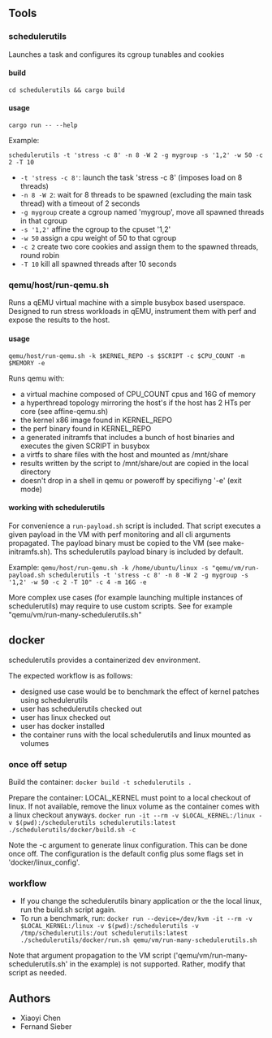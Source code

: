 ## Tools

### schedulerutils

Launches a task and configures its cgroup tunables and cookies

#### build

`cd schedulerutils && cargo build`

#### usage

`cargo run -- --help`

Example:

`schedulerutils -t 'stress -c 8' -n 8 -W 2 -g mygroup -s '1,2' -w 50 -c 2 -T 10`

* `-t 'stress -c 8'`: launch the task 'stress -c 8' (imposes load on 8 threads)
* `-n 8 -W 2`: wait for 8 threads to be spawned (excluding the main task thread) with a timeout of 2 seconds
* `-g mygroup` create a cgroup named 'mygroup', move all spawned threads in that cgroup
* `-s '1,2'` affine the cgroup to the cpuset '1,2'
* `-w 50` assign a cpu weight of 50 to that cgroup
* `-c 2` create two core cookies and assign them to the spawned threads, round robin
* `-T 10` kill all spawned threads after 10 seconds

### qemu/host/run-qemu.sh

Runs a qEMU virtual machine with a simple busybox based userspace.
Designed to run stress workloads in qEMU, instrument them with perf and expose the results to the host.

#### usage

`qemu/host/run-qemu.sh -k $KERNEL_REPO -s $SCRIPT -c $CPU_COUNT -m $MEMORY -e`

Runs qemu with:
* a virtual machine composed of CPU_COUNT cpus and 16G of memory
* a hyperthread topology mirroring the host's if the host has 2 HTs per core (see affine-qemu.sh)
* the kernel x86 image found in KERNEL_REPO
* the perf binary found in KERNEL_REPO
* a generated initramfs that includes a bunch of host binaries and executes the given SCRIPT in busybox
* a virtfs to share files with the host and mounted as /mnt/share
* results written by the script to /mnt/share/out are copied in the local directory
* doesn't drop in a shell in qemu or poweroff by specifiyng '-e' (exit mode)

#### working with schedulerutils

For convenience a `run-payload.sh` script is included.
That script executes a given payload in the VM with perf monitoring and all cli arguments propagated.
The payload binary must be copied to the VM (see make-initramfs.sh).
Ths schedulerutils payload binary is included by default.

Example: `qemu/host/run-qemu.sh -k /home/ubuntu/linux -s "qemu/vm/run-payload.sh schedulerutils -t 'stress -c 8' -n 8 -W 2 -g mygroup -s '1,2' -w 50 -c 2 -T 10" -c 4 -m 16G -e`

More complex use cases (for example launching multiple instances of schedulerutils) may require to use custom scripts.
See for example "qemu/vm/run-many-schedulerutils.sh"

## docker

schedulerutils provides a containerized dev environment.

The expected workflow is as follows:
* designed use case would be to benchmark the effect of kernel patches using schedulerutils
* user has schedulerutils checked out
* user has linux checked out
* user has docker installed
* the container runs with the local schedulerutils and linux mounted as volumes

### once off setup

Build the container:
`docker build -t schedulerutils .`

Prepare the container:
LOCAL_KERNEL must point to a local checkout of linux. If not available, remove the linux volume as the container comes with a linux checkout anyways.
`docker run -it --rm -v $LOCAL_KERNEL:/linux -v $(pwd):/schedulerutils schedulerutils:latest ./schedulerutils/docker/build.sh -c`

Note the -c argument to generate linux configuration. This can be done once off. The configuration is the default config plus some flags set in 'docker/linux_config'.

### workflow

* If you change the schedulerutils binary application or the the local linux, run the build.sh script again.
* To run a benchmark, run:
`docker run --device=/dev/kvm -it --rm -v $LOCAL_KERNEL:/linux -v $(pwd):/schedulerutils -v /tmp/schedulerutils:/out schedulerutils:latest ./schedulerutils/docker/run.sh qemu/vm/run-many-schedulerutils.sh`

Note that argument propagation to the VM script ('qemu/vm/run-many-schedulerutils.sh' in the example) is not supported. Rather, modify that script as needed.

## Authors

* Xiaoyi Chen
* Fernand Sieber
